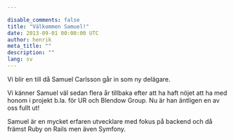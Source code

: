 ```yaml
---

disable_comments: false
title: "Välkommen Samuel!"
date: 2013-09-01 00:00:00 UTC
author: henrik
meta_title: ""
description: ""
lang: sv
---
```


<p>Vi blir en till då Samuel Carlsson går in som ny delägare.</p>
<p>Vi känner Samuel väl sedan flera år tillbaka efter att ha haft nöjet att ha med honom i projekt b.la. för UR och Blendow Group. Nu är han äntligen en av oss fullt ut!</p>

<p>Samuel är en mycket erfaren utvecklare med fokus på backend och då främst Ruby on Rails men även Symfony.</p>
